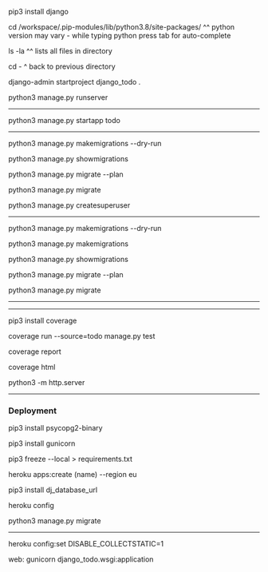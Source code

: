 pip3 install django

cd /workspace/.pip-modules/lib/python3.8/site-packages/
^^ python version may vary - while typing python press tab for auto-complete

ls -la
^^ lists all files in directory

cd -
^ back to previous directory

django-admin startproject django_todo .

python3 manage.py runserver

----------------------

python3 manage.py startapp todo

-----------------------------

python3 manage.py makemigrations --dry-run

python3 manage.py showmigrations

python3 manage.py migrate --plan

python3 manage.py migrate

python3 manage.py createsuperuser

-----------------------

python3 manage.py makemigrations --dry-run

python3 manage.py makemigrations

python3 manage.py showmigrations

python3 manage.py migrate --plan

python3 manage.py migrate

--------------------
---------------------

pip3 install coverage

coverage run --source=todo manage.py test

coverage report

coverage html

python3 -m http.server

-----------------
### Deployment

pip3 install psycopg2-binary

pip3 install gunicorn

pip3 freeze --local > requirements.txt

heroku apps:create (name) --region eu

pip3 install dj_database_url

heroku config

python3 manage.py migrate

--------------------

heroku config:set DISABLE_COLLECTSTATIC=1

web: gunicorn django_todo.wsgi:application